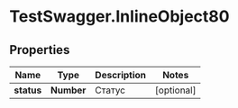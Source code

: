 # TestSwagger.InlineObject80

## Properties

Name | Type | Description | Notes
------------ | ------------- | ------------- | -------------
**status** | **Number** | Статус | [optional] 


